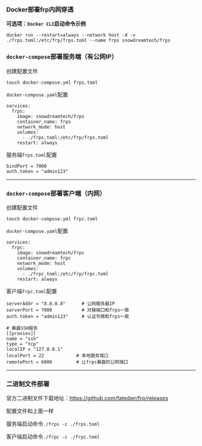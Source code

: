 ### Docker部署frp内网穿透

**可选项：`Docker CLI`启动命令示例**

```
docker run --restart=always --network host -d -v ./frps.toml:/etc/frp/frps.toml --name frps snowdreamtech/frps
```

### `docker-compose`部署服务端（有公网IP）

创建配置文件
```
touch docker-compose.yml frps.toml
```
`docker-compose.yaml`配置
```
services:
  frps:
    image: snowdreamtech/frps
    container_name: frps
    network_mode: host
    volumes:
      - ./frps.toml:/etc/frp/frps.toml
    restart: always
```
服务端`frps.toml`配置
```
bindPort = 7000
auth.token = "admin123"
```

---

### `docker-compose`部署客户端（内网）

创建配置文件
```
touch docker-compose.yml frpc.toml
```
`docker-compose.yaml`配置
```
services:
  frpc:
    image: snowdreamtech/frpc
    container_name: frpc
    network_mode: host
    volumes:
      - ./frpc.toml:/etc/frp/frpc.toml
    restart: always
```

客户端`frpc.toml`配置
```
serverAddr = "8.8.8.8"      # 公网服务器IP
serverPort = 7000           # 对接端口和frps一致
auth.token = "admin123"     # 认证令牌和frps一致

# 暴露SSH服务
[[proxies]]
name = "ssh"
type = "tcp"
localIP = "127.0.0.1"
localPort = 22            # 本地服务端口
remotePort = 6000         # 让frpc暴露的公网端口
```

---


### 二进制文件部署

官方二进制文件下载地址：https://github.com/fatedier/frp/releases

配置文件和上面一样

服务端启动命令`./frps -c ./frps.toml`

客户端启动命令`./frpc -c ./frpc.toml`
